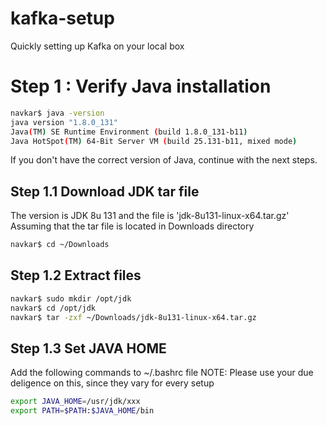 # kafka-setup
Quickly setting up Kafka on your local box

# Step 1 :  Verify Java installation

```bash
navkar$ java -version
java version "1.8.0_131"
Java(TM) SE Runtime Environment (build 1.8.0_131-b11)
Java HotSpot(TM) 64-Bit Server VM (build 25.131-b11, mixed mode)
```
If you don't have the correct version of Java, continue with the next steps.

## Step 1.1 Download JDK tar file

The version is JDK 8u 131 and the file is 'jdk-8u131-linux-x64.tar.gz'
Assuming that the tar file is located in Downloads directory

```bash
navkar$ cd ~/Downloads
```

## Step 1.2 Extract files

```bash
navkar$ sudo mkdir /opt/jdk
navkar$ cd /opt/jdk
navkar$ tar -zxf ~/Downloads/jdk-8u131-linux-x64.tar.gz
```

## Step 1.3 Set JAVA HOME

Add the following commands to ~/.bashrc file
NOTE: Please use your due deligence on this, since they vary for every setup

```bash
export JAVA_HOME=/usr/jdk/xxx
export PATH=$PATH:$JAVA_HOME/bin
```

